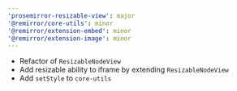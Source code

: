 ```yaml
---
'prosemirror-resizable-view': major
'@remirror/core-utils': minor
'@remirror/extension-embed': minor
'@remirror/extension-image': minor
---
```


- Refactor of `ResizableNodeView`
- Add resizable ability to iframe by extending `ResizableNodeView`
- Add `setStyle` to `core-utils`

